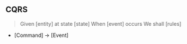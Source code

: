 ## CQRS

> Given [entity] at state [state]
> When [event] occurs
> We shall [rules]

- [Command] -> [Event]
